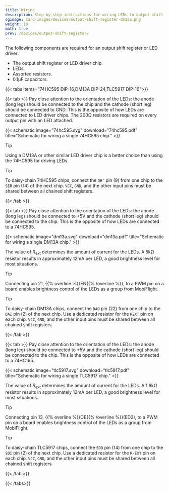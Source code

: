 ```yaml
---
title: Wiring
description: Step-by-step instructions for wiring LEDs to output shift registers and LED driver chips.
ogimage: card-images/devices/output-shift-register-dm13a.png
weight: 10
math: true
prev: /devices/output-shift-register/
---
```


<!-- markdownlint doesn't understand multiple github info blocks in a row.  -->
<!-- markdownlint-disable-file MD028 -->

The following components are required for an output shift register or LED driver:

- The output shift register or LED driver chip.
- LEDs.
- Assorted resistors.
- 0.1µF capacitors.

{{< tabs items="74HC595 DIP-16,DM13A DIP-24,TLC5917 DIP-16">}}

{{< tab >}}
Pay close attention to the orientation of the LEDs: the anode (long leg) should be connected to the chip and the cathode (short leg) should be connected to GND. This is the opposite of how LEDs are connected to LED driver chips. The 200Ω resistors are required on every output pin with an LED attached.

{{< schematic image="74hc595.svg" download="74hc595.pdf" title="Schematic for wiring a single 74HC595 chip." >}}

> [!TIP]
> Using a DM13A or other similar LED driver chip is a better choice than using the 74HC595 for driving LEDs.

> [!TIP]
> To daisy-chain 74HC595 chips, connect the `QH'` pin (9) from one chip to the `SER` pin (14) of the next chip. `VCC`, `GND`, and the other input pins must be shared between all chained shift registers.

{{< /tab >}}

{{< tab >}}
Pay close attention to the orientation of the LEDs: the anode (long leg) should be connected to +5V and the cathode (short leg) should be connected to the chip. This is the opposite of how LEDs are connected to a 74HC595.

{{< schematic image="dm13a.svg" download="dm13a.pdf" title="Schematic for wiring a single DM13A chip." >}}

The value of $R_{\text{ext}}$ determines the amount of current for the LEDs. A 5kΩ resistor results in approximately 12mA per LED, a good brightness level for most situations.

> [!TIP]
> Connecting pin 21, {{% overline %}}EN{{% /overline %}}, to a PWM pin on a board enables brightness control of the LEDs as a group from MobiFlight.

> [!TIP]
> To daisy-chain DM13A chips, connect the `DAO` pin (22) from one chip to the `DAI` pin (2) of the next chip. Use a dedicated resistor for the `REXT` pin on each chip. `VCC`, `GND`, and the other input pins must be shared between all chained shift registers.

{{< /tab >}}

{{< tab >}}
Pay close attention to the orientation of the LEDs: the anode (long leg) should be connected to +5V and the cathode (short leg) should be connected to the chip. This is the opposite of how LEDs are connected to a 74HC165.

{{< schematic image="tlc5917.svg" download="tlc5917.pdf" title="Schematic for wiring a single TLC5917 chip." >}}

The value of $R_{\text{ext}}$ determines the amount of current for the LEDs. A 1.6kΩ resistor results in approximately 12mA per LED, a good brightness level for most situations.

> [!TIP]
> Connecting pin 13, {{% overline %}}OE{{% /overline %}}(ED2), to a PWM pin on a board enables brightness control of the LEDs as a group from MobiFlight.

> [!TIP]
> To daisy-chain TLC5917 chips, connect the `SDO` pin (14) from one chip to the `SDI` pin (2) of the next chip. Use a dedicated resistor for the `R-EXT` pin on each chip. `VCC`, `GND`, and the other input pins must be shared between all chained shift registers.

{{< /tab >}}

{{< /tabs>}}
